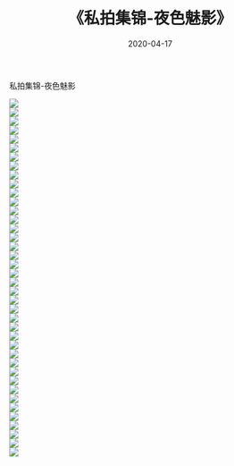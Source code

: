 ﻿---
layout: post
title:  《私拍集锦-夜色魅影》
date:   2020-04-17
img: http://imgx.orgx.ga/漏D/网络美图/2020/私拍集锦-夜色魅影/000.jpg
categories: [美女, 清纯, 唯美]
---

私拍集锦-夜色魅影

  ![](http://imgx.orgx.ga/漏D/网络美图/2020/私拍集锦-夜色魅影/001.jpg) <br> ![](http://imgx.orgx.ga/漏D/网络美图/2020/私拍集锦-夜色魅影/002.jpg) <br> ![](http://imgx.orgx.ga/漏D/网络美图/2020/私拍集锦-夜色魅影/003.jpg) <br> ![](http://imgx.orgx.ga/漏D/网络美图/2020/私拍集锦-夜色魅影/004.jpg) <br> ![](http://imgx.orgx.ga/漏D/网络美图/2020/私拍集锦-夜色魅影/005.jpg) <br> ![](http://imgx.orgx.ga/漏D/网络美图/2020/私拍集锦-夜色魅影/006.jpg) <br> ![](http://imgx.orgx.ga/漏D/网络美图/2020/私拍集锦-夜色魅影/007.jpg) <br> ![](http://imgx.orgx.ga/漏D/网络美图/2020/私拍集锦-夜色魅影/008.jpg) <br> ![](http://imgx.orgx.ga/漏D/网络美图/2020/私拍集锦-夜色魅影/009.jpg) <br> ![](http://imgx.orgx.ga/漏D/网络美图/2020/私拍集锦-夜色魅影/010.jpg) <br> ![](http://imgx.orgx.ga/漏D/网络美图/2020/私拍集锦-夜色魅影/011.jpg) <br> ![](http://imgx.orgx.ga/漏D/网络美图/2020/私拍集锦-夜色魅影/012.jpg) <br> ![](http://imgx.orgx.ga/漏D/网络美图/2020/私拍集锦-夜色魅影/013.jpg) <br> ![](http://imgx.orgx.ga/漏D/网络美图/2020/私拍集锦-夜色魅影/014.jpg) <br> ![](http://imgx.orgx.ga/漏D/网络美图/2020/私拍集锦-夜色魅影/015.jpg) <br> ![](http://imgx.orgx.ga/漏D/网络美图/2020/私拍集锦-夜色魅影/016.jpg) <br> ![](http://imgx.orgx.ga/漏D/网络美图/2020/私拍集锦-夜色魅影/017.jpg) <br> ![](http://imgx.orgx.ga/漏D/网络美图/2020/私拍集锦-夜色魅影/018.jpg) <br> ![](http://imgx.orgx.ga/漏D/网络美图/2020/私拍集锦-夜色魅影/019.jpg) <br> ![](http://imgx.orgx.ga/漏D/网络美图/2020/私拍集锦-夜色魅影/020.jpg) <br> ![](http://imgx.orgx.ga/漏D/网络美图/2020/私拍集锦-夜色魅影/021.jpg) <br> ![](http://imgx.orgx.ga/漏D/网络美图/2020/私拍集锦-夜色魅影/022.jpg) <br> ![](http://imgx.orgx.ga/漏D/网络美图/2020/私拍集锦-夜色魅影/023.jpg) <br> ![](http://imgx.orgx.ga/漏D/网络美图/2020/私拍集锦-夜色魅影/024.jpg) <br> ![](http://imgx.orgx.ga/漏D/网络美图/2020/私拍集锦-夜色魅影/025.jpg) <br> ![](http://imgx.orgx.ga/漏D/网络美图/2020/私拍集锦-夜色魅影/026.jpg) <br> ![](http://imgx.orgx.ga/漏D/网络美图/2020/私拍集锦-夜色魅影/027.jpg) <br> ![](http://imgx.orgx.ga/漏D/网络美图/2020/私拍集锦-夜色魅影/028.jpg) <br> ![](http://imgx.orgx.ga/漏D/网络美图/2020/私拍集锦-夜色魅影/029.jpg) <br> ![](http://imgx.orgx.ga/漏D/网络美图/2020/私拍集锦-夜色魅影/030.jpg) <br> ![](http://imgx.orgx.ga/漏D/网络美图/2020/私拍集锦-夜色魅影/031.jpg) <br> ![](http://imgx.orgx.ga/漏D/网络美图/2020/私拍集锦-夜色魅影/032.jpg) <br> ![](http://imgx.orgx.ga/漏D/网络美图/2020/私拍集锦-夜色魅影/033.jpg) <br> ![](http://imgx.orgx.ga/漏D/网络美图/2020/私拍集锦-夜色魅影/034.jpg) <br> ![](http://imgx.orgx.ga/漏D/网络美图/2020/私拍集锦-夜色魅影/035.jpg) <br> ![](http://imgx.orgx.ga/漏D/网络美图/2020/私拍集锦-夜色魅影/036.jpg) <br> ![](http://imgx.orgx.ga/漏D/网络美图/2020/私拍集锦-夜色魅影/037.jpg) <br> ![](http://imgx.orgx.ga/漏D/网络美图/2020/私拍集锦-夜色魅影/038.jpg) <br> ![](http://imgx.orgx.ga/漏D/网络美图/2020/私拍集锦-夜色魅影/039.jpg) <br> ![](http://imgx.orgx.ga/漏D/网络美图/2020/私拍集锦-夜色魅影/040.jpg) <br>